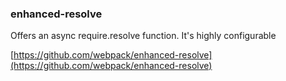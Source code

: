 ### enhanced-resolve

Offers an async require.resolve function. It's highly configurable

[https://github.com/webpack/enhanced-resolve](https://github.com/webpack/enhanced-resolve)